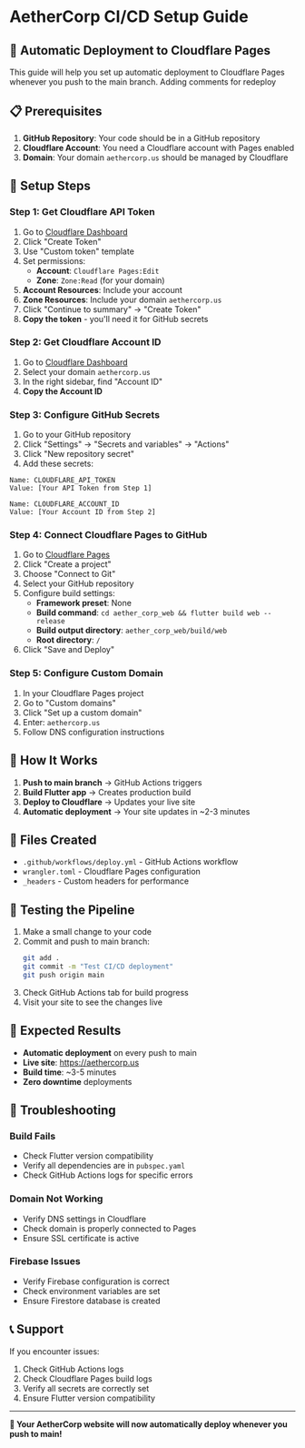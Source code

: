 # AetherCorp CI/CD Setup Guide

## 🚀 Automatic Deployment to Cloudflare Pages

This guide will help you set up automatic deployment to Cloudflare Pages whenever you push to the main branch. Adding comments for redeploy

## 📋 Prerequisites

1. **GitHub Repository**: Your code should be in a GitHub repository
2. **Cloudflare Account**: You need a Cloudflare account with Pages enabled
3. **Domain**: Your domain `aethercorp.us` should be managed by Cloudflare

## 🔧 Setup Steps

### Step 1: Get Cloudflare API Token

1. Go to [Cloudflare Dashboard](https://dash.cloudflare.com/profile/api-tokens)
2. Click "Create Token"
3. Use "Custom token" template
4. Set permissions:
   - **Account**: `Cloudflare Pages:Edit`
   - **Zone**: `Zone:Read` (for your domain)
5. **Account Resources**: Include your account
6. **Zone Resources**: Include your domain `aethercorp.us`
7. Click "Continue to summary" → "Create Token"
8. **Copy the token** - you'll need it for GitHub secrets

### Step 2: Get Cloudflare Account ID

1. Go to [Cloudflare Dashboard](https://dash.cloudflare.com/)
2. Select your domain `aethercorp.us`
3. In the right sidebar, find "Account ID"
4. **Copy the Account ID**

### Step 3: Configure GitHub Secrets

1. Go to your GitHub repository
2. Click "Settings" → "Secrets and variables" → "Actions"
3. Click "New repository secret"
4. Add these secrets:

```
Name: CLOUDFLARE_API_TOKEN
Value: [Your API Token from Step 1]

Name: CLOUDFLARE_ACCOUNT_ID  
Value: [Your Account ID from Step 2]
```

### Step 4: Connect Cloudflare Pages to GitHub

1. Go to [Cloudflare Pages](https://dash.cloudflare.com/pages)
2. Click "Create a project"
3. Choose "Connect to Git"
4. Select your GitHub repository
5. Configure build settings:
   - **Framework preset**: None
   - **Build command**: `cd aether_corp_web && flutter build web --release`
   - **Build output directory**: `aether_corp_web/build/web`
   - **Root directory**: `/`
6. Click "Save and Deploy"

### Step 5: Configure Custom Domain

1. In your Cloudflare Pages project
2. Go to "Custom domains"
3. Click "Set up a custom domain"
4. Enter: `aethercorp.us`
5. Follow DNS configuration instructions

## 🔄 How It Works

1. **Push to main branch** → GitHub Actions triggers
2. **Build Flutter app** → Creates production build
3. **Deploy to Cloudflare** → Updates your live site
4. **Automatic deployment** → Your site updates in ~2-3 minutes

## 📁 Files Created

- `.github/workflows/deploy.yml` - GitHub Actions workflow
- `wrangler.toml` - Cloudflare Pages configuration
- `_headers` - Custom headers for performance

## 🧪 Testing the Pipeline

1. Make a small change to your code
2. Commit and push to main branch:
   ```bash
   git add .
   git commit -m "Test CI/CD deployment"
   git push origin main
   ```
3. Check GitHub Actions tab for build progress
4. Visit your site to see the changes live

## 🎯 Expected Results

- **Automatic deployment** on every push to main
- **Live site**: https://aethercorp.us
- **Build time**: ~3-5 minutes
- **Zero downtime** deployments

## 🔧 Troubleshooting

### Build Fails
- Check Flutter version compatibility
- Verify all dependencies are in `pubspec.yaml`
- Check GitHub Actions logs for specific errors

### Domain Not Working
- Verify DNS settings in Cloudflare
- Check domain is properly connected to Pages
- Ensure SSL certificate is active

### Firebase Issues
- Verify Firebase configuration is correct
- Check environment variables are set
- Ensure Firestore database is created

## 📞 Support

If you encounter issues:
1. Check GitHub Actions logs
2. Check Cloudflare Pages build logs
3. Verify all secrets are correctly set
4. Ensure Flutter version compatibility

---

**🎉 Your AetherCorp website will now automatically deploy whenever you push to main!**
